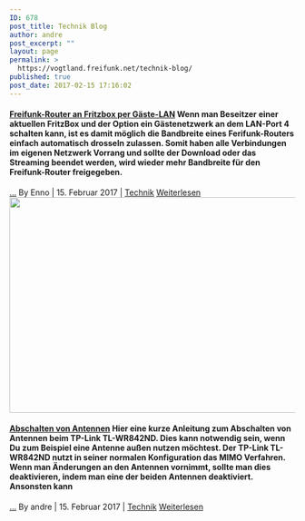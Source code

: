 ```yaml
---
ID: 678
post_title: Technik Blog
author: andre
post_excerpt: ""
layout: page
permalink: >
  https://vogtland.freifunk.net/technik-blog/
published: true
post_date: 2017-02-15 17:16:02
---
```

#### [Freifunk-Router an Fritzbox per Gäste-LAN][1] Wenn man Beseitzer einer aktuellen FritzBox und der Option ein Gästenetzwerk an dem LAN-Port 4 schalten kann, ist es damit möglich die Bandbreite eines Ferifunk-Routers einfach automatisch drosseln zulassen. Somit haben alle Verbindungen im eigenen Netzwerk Vorrang und sollte der Download oder das Streaming beendet werden, wird wieder mehr Bandbreite für den Freifunk-Router freigegeben.

[...][1] By Enno | 15. Februar 2017 | <a href="http://vogtland.freifunk.net/?cat=10" rel="category">Technik</a> [Weiterlesen ][1] [ <img width="720" height="380" src="http://vogtland.freifunk.net/wordpress/wp-content/uploads/2017/02/DSC_0030-720x380.jpg" class="attachment-post-thumbnail size-post-thumbnail wp-post-image" alt="" /> ][2] 
#### [Abschalten von Antennen][2] Hier eine kurze Anleitung zum Abschalten von Antennen beim TP-Link TL-WR842ND. Dies kann notwendig sein, wenn Du zum Beispiel eine Antenne außen nutzen möchtest. Der TP-Link TL-WR842ND nutzt in seiner normalen Konfiguration das MIMO Verfahren. Wenn man Änderungen an den Antennen vornimmt, sollte man dies deaktivieren, indem man eine der beiden Antennen deaktiviert. Ansonsten kann 

[...][2] By andre | 15. Februar 2017 | <a href="http://vogtland.freifunk.net/?cat=10" rel="category">Technik</a> [Weiterlesen ][2]

 [1]: http://vogtland.freifunk.net/?p=691
 [2]: http://vogtland.freifunk.net/?p=654